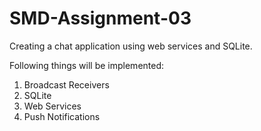 # SMD-Assignment-03
Creating a chat application using web services and SQLite.

Following things will be implemented:
1. Broadcast Receivers
2. SQLite
3. Web Services
4. Push Notifications
